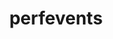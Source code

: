 ---
title: perfevents
registryType: instrumentation
tags:
  - opentracing
  
  - Go
  
repo: https://github.com/opentracing-contrib/perfevents
license: Apache License 2.0
description: Perf metrics library for go and java applications
authors: OpenTracing Contributors
otVersion: latest
---